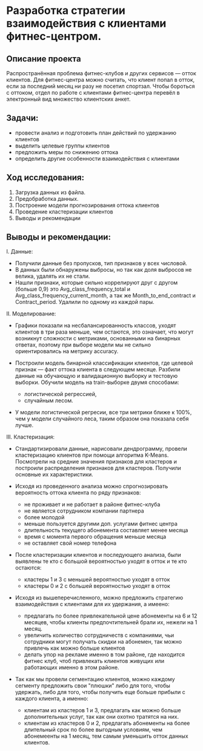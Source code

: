 # Разработка стратегии взаимодействия с клиентами фитнес-центром.
## Описание проекта

Распространённая проблема фитнес-клубов и других сервисов — отток клиентов. 
Для фитнес-центра можно считать, что клиент попал в отток, если за последний месяц ни разу не посетил спортзал.
Чтобы бороться с оттоком, отдел по работе с клиентами фитнес-центра перевёл в электронный вид множество клиентских анкет.

## Задачи:
* провести анализ и подготовить план действий по удержанию клиентов
* выделить целевые группы клиентов
* предложить меры по снижению оттока
* определить другие особенности взаимодействия с клиентами

## Ход исследования:

1. Загрузка данных из файла.  
2. Предобработка данных.  
3. Построение модели прогнозирования оттока клиентов
4. Проведение кластеризации клиентов
5. Выводы и рекомендации

## Выводы и рекомендации:

I. Данные:

* Получили данные без пропусков, тип признаков у всех числовой.
* В данных были обнаружены выбросы, но так как доля выбросов не велика, удалять их не стали.
* Нашли признаки, которые сильно коррелируют друг с другом (больше 0,9) это Avg_class_frequency_total и Avg_class_frequency_current_month, а так же Month_to_end_contract и Contract_period. Удалили по одному из каждой пары.

II. Моделирование:

* Графики показали на несбалансированность классов, уходят клиентов в три раза меньше, чем остаются, это означает, что могут возникнут сложности с метриками, основанными на бинарных ответах, поэтому при выборе модели мы не сильно ориентировались на метрику accuracy.


* Построили модель бинарной классификации клиентов, где целевой признак — факт оттока клиента в следующем месяце. Разбили данные на обучающую и валидационную выборку и тестовую выборки. Обучили модель на train-выборке двумя способами:
   * логистической регрессией,
   * случайным лесом.
 

* У модели логистической регресии, все три метрики ближе к 100%, чем у модели случайного леса, таким образом она показала себя лучше.

III. Кластеризация:

* Стандартизировали данные, нарисовали дендрограмму, провели кластеризацию клиентов при помощи алгоритма K-Means. Посмотрели на средние значения признаков для кластеров и построили распределения признаков для кластеров. Получили основные их характеристики.   


* Исходя из проведенного анализа можно спрогнозировать вероятность оттока клиента по ряду признаков:
   * не проживает и не работает в районе фитнес-клуба
   * не является сотрудником компании партнера
   * более молодой
   * меньше пользуется другими доп. услугами фитнес центра
   * длительность текущего абонемента составляет менее месяца
   * время с момента первого обращения меньше месяца
   * не оставляет свой номер телефона
   
   
* После кластеризации клиентов и последующего анализа, были выявлены те кто с большой вероятностью уходят
   в отток и те кто остаются:
   * кластеры 1 и 3 с меньшей вероятностью уходят в отток
   * кластеры 0 и 2 с большей вероятностью уходят в отток
   
   
* Исходя из вышеперечисленного, можно предложить стратегию взаимодействия с клиентами для их удержания, а имеено:
   * предлагать по более привлекательной цене абонементы на 6 и 12 месяцев, чтобы клиенты предпочтительней брали их,      нежели на 1 месяц.
   * увеличить количество сотрудничеств с компаниями, чьи сотрудники могут получать скидки на абонемен, так можно привлечь как      можно больше клиентов
   * делать упор на рекламе именно в том районе, где находится фитнес клуб, чтоб привлекать клиентов живущих или работающих именно в этом районе.
   
   
* Так как мы провели сегментацию клиентов, можно каждому сегменту предложить свои "плюшки" либо 
   для того, чтобы удержать, либо для того, чтобы получить еще больше прибыли с каждого клиента, а именно:
   * клиентам из кластеров 1 и 3, предлагать как можно больше дополнительных услуг, так как они охотно тратятся на них.
   * клиентам из кластеров 0 и 2, предлагать абонементы на более длительный срок по более выгодным условиям, чем абонемеенты на 1 месяц, тем самым уменьшить отток данных клиентов.
